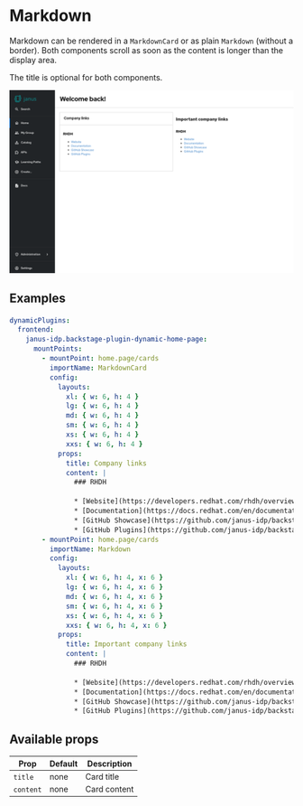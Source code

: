 # Markdown

Markdown can be rendered in a `MarkdownCard` or as plain `Markdown` (without a border). Both components scroll as soon as the content is longer than the display area.

The title is optional for both components.

![Home page with a markdown card with and without a border](markdown.png)

## Examples

```yaml
dynamicPlugins:
  frontend:
    janus-idp.backstage-plugin-dynamic-home-page:
      mountPoints:
        - mountPoint: home.page/cards
          importName: MarkdownCard
          config:
            layouts:
              xl: { w: 6, h: 4 }
              lg: { w: 6, h: 4 }
              md: { w: 6, h: 4 }
              sm: { w: 6, h: 4 }
              xs: { w: 6, h: 4 }
              xxs: { w: 6, h: 4 }
            props:
              title: Company links
              content: |
                ### RHDH

                * [Website](https://developers.redhat.com/rhdh/overview)
                * [Documentation](https://docs.redhat.com/en/documentation/red_hat_developer_hub/)
                * [GitHub Showcase](https://github.com/janus-idp/backstage-showcase)
                * [GitHub Plugins](https://github.com/janus-idp/backstage-plugins)
        - mountPoint: home.page/cards
          importName: Markdown
          config:
            layouts:
              xl: { w: 6, h: 4, x: 6 }
              lg: { w: 6, h: 4, x: 6 }
              md: { w: 6, h: 4, x: 6 }
              sm: { w: 6, h: 4, x: 6 }
              xs: { w: 6, h: 4, x: 6 }
              xxs: { w: 6, h: 4, x: 6 }
            props:
              title: Important company links
              content: |
                ### RHDH

                * [Website](https://developers.redhat.com/rhdh/overview)
                * [Documentation](https://docs.redhat.com/en/documentation/red_hat_developer_hub/)
                * [GitHub Showcase](https://github.com/janus-idp/backstage-showcase)
                * [GitHub Plugins](https://github.com/janus-idp/backstage-plugins)
```

## Available props

| Prop      | Default | Description  |
| --------- | ------- | ------------ |
| `title`   | none    | Card title   |
| `content` | none    | Card content |
